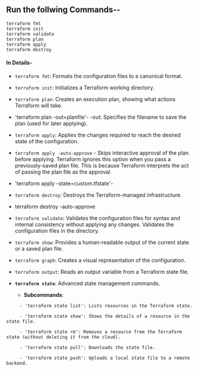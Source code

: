 ## Run the follwing Commands--
```
terraform fmt
terraform init
terraform validate
terraform plan
terraform apply
terraform destroy
```
#### In Details-
- `terraform fmt`: Formats the configuration files to a canonical format.

- `terraform init`: Initializes a Terraform working directory.

- `terraform plan`: Creates an execution plan, showing what actions Terraform will take.
- 'terraform plan -out=planfile'- -out: Specifies the filename to save the plan (used for later applying).

- `terraform apply`: Applies the changes required to reach the desired state of the configuration.
- `terraform apply -auto-approve` - Skips interactive approval of the plan before applying. Terraform ignores this option when you pass a previously-saved plan file. This is because Terraform interprets the act of passing the plan file as the approval.
- 'terraform apply -state=custom.tfstate'-

- `terraform destroy`: Destroys the Terraform-managed infrastructure.
- terraform destroy -auto-approve

- `terraform validate`: Validates the configuration files for syntax and internal consistency without applying any changes. Validates the configuration files in the directory.


- `terraform show`: Provides a human-readable output of the current state or a saved plan file.

- `terraform graph`: Creates a visual representation of the configuration.

- `terraform output`: Reads an output variable from a Terraform state file.

- **`terraform state`**: Advanced state management commands.
     - **Subcommands**:
```
     - 'terraform state list': Lists resources in the Terraform state.

     - 'terraform state show': Shows the details of a resource in the state file.

     - 'terraform state rm': Removes a resource from the Terraform state (without deleting it from the cloud).

     - 'terraform state pull': Downloads the state file.

     - 'terraform state push': Uploads a local state file to a remote backend.
```

